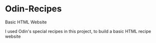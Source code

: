 # Odin-Recipes

<p>Basic HTML Website</p>

<p>I used Odin's special recipes in this project, to build a basic HTML recipe website</p>  
